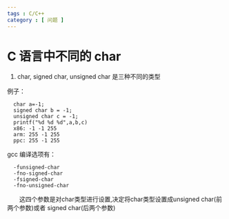 ```yaml
---
tags : C/C++ 
category : [ 问题 ]
---
```


C 语言中不同的 char
===

1. char, signed char, unsigned char 是三种不同的类型

例子：

```
  char a=-1;
  signed char b = -1;
  unsigned char c = -1;
  printf("%d %d %d",a,b,c)
  x86: -1 -1 255
  arm: 255 -1 255
  ppc: 255 -1 255
```

  gcc 编译选项有：
  
```
  -funsigned-char 
  -fno-signed-char 
  -fsigned-char 
  -fno-unsigned-char 
```

　　这四个参数是对char类型进行设置,决定将char类型设置成unsigned char(前两个参数)或者 signed char(后两个参数) 
